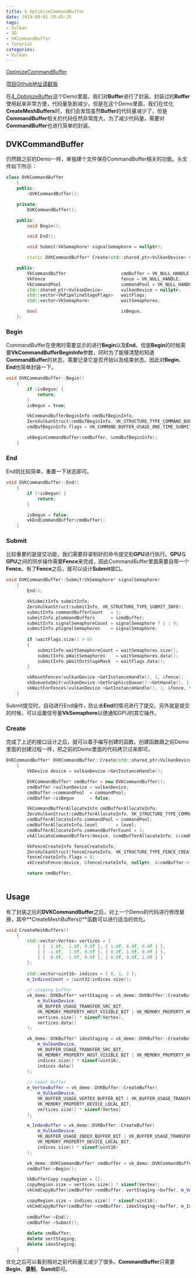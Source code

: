 ```yaml
---
title: 5_OptimizeCommandBuffer
date: 2019-08-01 19:45:25
tags:
- Vulkan
- 3D
- VKCommandBuffer
- Tutorial
categories:
- Vulkan
---
```


[OptimizeCommandBuffer](https://github.com/BobLChen/VulkanDemos/tree/master/examples/5_OptimizeCommandBuffer)

[项目Github地址请戳我](https://github.com/BobLChen/VulkanDemos)

在[4_OptimizeBuffer](http://xiaopengyou.fun/public/2019/08/01/4_OptimizeBuffer/#more)这个Demo里面，我们对**Buffer**进行了封装。封装过的**Buffer**使用起来非常方便，代码量急剧减少。但是在这个Demo里面，我们在优化**CreateMeshBuffers**时，我们会发现虽然**Buffer**的代码量减少了，但是**CommandBuffer**相关的代码任然非常庞大。为了减少代码量，需要对**CommandBuffer**也进行简单的封装。

<!-- more -->

## DVKCommandBuffer

仍然跟之前的Demo一样，单独建个文件保存CommandBuffer相关的功能。头文件如下所示：

```c++
class DVKCommandBuffer
	{
	public:
		~DVKCommandBuffer();

	private:
		DVKCommandBuffer();

	public:
		void Begin();

		void End();

		void Submit(VkSemaphore* signalSemaphore = nullptr);

		static DVKCommandBuffer* Create(std::shared_ptr<VulkanDevice> vulkanDevice, VkCommandPool commandPool, VkCommandBufferLevel level = VK_COMMAND_BUFFER_LEVEL_PRIMARY);

	public:
		VkCommandBuffer						cmdBuffer = VK_NULL_HANDLE;
		VkFence								fence = VK_NULL_HANDLE;
		VkCommandPool						commandPool = VK_NULL_HANDLE;
		std::shared_ptr<VulkanDevice>		vulkanDevice = nullptr;
		std::vector<VkPipelineStageFlags>	waitFlags;
		std::vector<VkSemaphore>			waitSemaphores;

		bool								isBegun;
	};
```

### Begin

CommandBuffer在使用时需要显示的进行**Begin**以及**End**，但是**Begin**的时候需要**VkCommandBufferBeginInfo**参数，同时为了能够清楚的知道**CommandBuffer**的状态，需要记录它是否开始以及结束状态。因此对**Begin**、**End**也简单封装一下。

```c++
void DVKCommandBuffer::Begin()
	{
		if (isBegun) {
			return;
		}
		isBegun = true;

		VkCommandBufferBeginInfo cmdBufBeginInfo;
		ZeroVulkanStruct(cmdBufBeginInfo, VK_STRUCTURE_TYPE_COMMAND_BUFFER_BEGIN_INFO);
		cmdBufBeginInfo.flags = VK_COMMAND_BUFFER_USAGE_ONE_TIME_SUBMIT_BIT;

		vkBeginCommandBuffer(cmdBuffer, &cmdBufBeginInfo);
	}
```

### End

End则比较简单，重置一下状态即可。

```c++
void DVKCommandBuffer::End()
	{
		if (!isBegun) {
			return;
		}

		isBegun = false;
		vkEndCommandBuffer(cmdBuffer);
	}
```

### Submit

比较重要的是提交功能，我们需要将录制好的命令提交到**GPU**进行执行。**GPU**与**GPU**之间的同步操作需要**Fence**来完成，因此CommandBuffer里面需要自带一个**Fence**。有了**Fence**之后，就可以设计**Submit**接口。

```c++
void DVKCommandBuffer::Submit(VkSemaphore* signalSemaphore)
	{
		End();

		VkSubmitInfo submitInfo;
		ZeroVulkanStruct(submitInfo, VK_STRUCTURE_TYPE_SUBMIT_INFO);
		submitInfo.commandBufferCount   = 1;
		submitInfo.pCommandBuffers      = &cmdBuffer;
		submitInfo.signalSemaphoreCount = signalSemaphore ? 1 : 0;
		submitInfo.pSignalSemaphores    = signalSemaphore;
		
		if (waitFlags.size() > 0) 
		{
			submitInfo.waitSemaphoreCount = waitSemaphores.size();
			submitInfo.pWaitSemaphores    = waitSemaphores.data();
			submitInfo.pWaitDstStageMask  = waitFlags.data();
		}

		vkResetFences(vulkanDevice->GetInstanceHandle(), 1, &fence);
		vkQueueSubmit(vulkanDevice->GetGraphicsQueue()->GetHandle(), 1, &submitInfo, fence);
		vkWaitForFences(vulkanDevice->GetInstanceHandle(), 1, &fence, true, MAX_uint64);
	}
```

Submit提交时，自动进行End操作，防止未**End**的情况进行了提交。另外就是提交的时候，可以设置信号量**VkSemaphore**以便通知GPU的其它操作。

### Create

完成了上述的接口设计之后，就可以着手编写创建的函数。创建函数跟之前Demo里面的创建过程一样，把之前的Demo里面的代码拷贝过来即可。

```c++
DVKCommandBuffer* DVKCommandBuffer::Create(std::shared_ptr<VulkanDevice> vulkanDevice, VkCommandPool commandPool, VkCommandBufferLevel level)
	{
		VkDevice device = vulkanDevice->GetInstanceHandle();

		DVKCommandBuffer* cmdBuffer = new DVKCommandBuffer();
		cmdBuffer->vulkanDevice = vulkanDevice;
		cmdBuffer->commandPool  = commandPool;
		cmdBuffer->isBegun      = false;

		VkCommandBufferAllocateInfo cmdBufferAllocateInfo;
		ZeroVulkanStruct(cmdBufferAllocateInfo, VK_STRUCTURE_TYPE_COMMAND_BUFFER_ALLOCATE_INFO);
		cmdBufferAllocateInfo.commandPool = commandPool;
		cmdBufferAllocateInfo.level       = level;
		cmdBufferAllocateInfo.commandBufferCount = 1;
		vkAllocateCommandBuffers(device, &cmdBufferAllocateInfo, &(cmdBuffer->cmdBuffer));

		VkFenceCreateInfo fenceCreateInfo;
		ZeroVulkanStruct(fenceCreateInfo, VK_STRUCTURE_TYPE_FENCE_CREATE_INFO);
		fenceCreateInfo.flags = 0;
		vkCreateFence(device, &fenceCreateInfo, nullptr, &(cmdBuffer->fence));

		return cmdBuffer;
	
```

## Usage

有了封装之后的**DVKCommandBuffer**之后，对上一个Demo的代码进行修改替换，其中**CreateMeshBuffers()**函数可以进行适当的优化。

```c++
void CreateMeshBuffers()
	{
		std::vector<Vertex> vertices = {
			{ {  1.0f,  1.0f, 0.0f }, { 1.0f, 0.0f, 0.0f } },
			{ { -1.0f,  1.0f, 0.0f }, { 0.0f, 1.0f, 0.0f } },
			{ {  0.0f, -1.0f, 0.0f }, { 0.0f, 0.0f, 1.0f } }
		};
        
		std::vector<uint16> indices = { 0, 1, 2 };
		m_IndicesCount = (uint32)indices.size();
        
		// staging buffer
		vk_demo::DVKBuffer* vertStaging = vk_demo::DVKBuffer::CreateBuffer(
			m_VulkanDevice, 
			VK_BUFFER_USAGE_TRANSFER_SRC_BIT, 
			VK_MEMORY_PROPERTY_HOST_VISIBLE_BIT | VK_MEMORY_PROPERTY_HOST_COHERENT_BIT, 
			vertices.size() * sizeof(Vertex), 
			vertices.data()
		);

		vk_demo::DVKBuffer* idexStaging = vk_demo::DVKBuffer::CreateBuffer(
			m_VulkanDevice, 
			VK_BUFFER_USAGE_TRANSFER_SRC_BIT, 
			VK_MEMORY_PROPERTY_HOST_VISIBLE_BIT | VK_MEMORY_PROPERTY_HOST_COHERENT_BIT, 
			indices.size() * sizeof(uint16), 
			indices.data()
		);
		
		// reeal buffer
		m_VertexBuffer = vk_demo::DVKBuffer::CreateBuffer(
			m_VulkanDevice, 
			VK_BUFFER_USAGE_VERTEX_BUFFER_BIT | VK_BUFFER_USAGE_TRANSFER_DST_BIT, 
			VK_MEMORY_PROPERTY_DEVICE_LOCAL_BIT, 
			vertices.size() * sizeof(Vertex)
		);

		m_IndexBuffer = vk_demo::DVKBuffer::CreateBuffer(
			m_VulkanDevice, 
			VK_BUFFER_USAGE_INDEX_BUFFER_BIT | VK_BUFFER_USAGE_TRANSFER_DST_BIT, 
			VK_MEMORY_PROPERTY_DEVICE_LOCAL_BIT, 
			indices.size() * sizeof(uint16)
		);

		vk_demo::DVKCommandBuffer* cmdBuffer = vk_demo::DVKCommandBuffer::Create(m_VulkanDevice, m_CommandPool);
		cmdBuffer->Begin();

		VkBufferCopy copyRegion = {};
		copyRegion.size = vertices.size() * sizeof(Vertex);
		vkCmdCopyBuffer(cmdBuffer->cmdBuffer, vertStaging->buffer, m_VertexBuffer->buffer, 1, &copyRegion);

		copyRegion.size = indices.size() * sizeof(uint16);
		vkCmdCopyBuffer(cmdBuffer->cmdBuffer, idexStaging->buffer, m_IndexBuffer->buffer, 1, &copyRegion);
        
		cmdBuffer->End();
		cmdBuffer->Submit();
        
		delete cmdBuffer;
		delete vertStaging;
		delete idexStaging;
	}
```

优化之后可以看到相对之前代码量又减少了很多。**CommandBuffer**只需要**Begin**、**录制**、**Sumit**即可。

